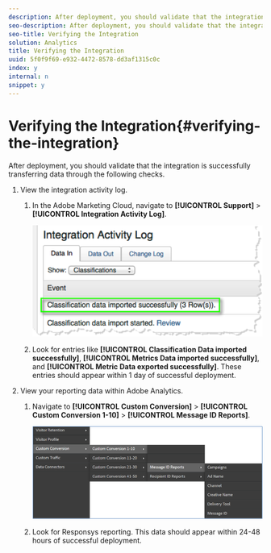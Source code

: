 ```yaml
---
description: After deployment, you should validate that the integration is successfully transferring data through the following checks.
seo-description: After deployment, you should validate that the integration is successfully transferring data through the following checks.
seo-title: Verifying the Integration
solution: Analytics
title: Verifying the Integration
uuid: 5f0f9f69-e932-4472-8578-dd3af1315c0c
index: y
internal: n
snippet: y
---
```


# Verifying the Integration{#verifying-the-integration}

After deployment, you should validate that the integration is successfully transferring data through the following checks.

1. View the integration activity log.
   1. In the Adobe Marketing Cloud, navigate to **[!UICONTROL Support]** > **[!UICONTROL Integration Activity Log]**.

      ![](assets/integration_activity_log.png)   
   
   1. Look for entries like **[!UICONTROL Classification Data imported successfully]**, **[!UICONTROL Metrics Data imported successfully]**, and **[!UICONTROL Metric Data exported successfully]**. These entries should appear within 1 day of successful deployment.
1. View your reporting data within Adobe Analytics.
   1. Navigate to **[!UICONTROL Custom Conversion]** > **[!UICONTROL Custom Conversion 1-10]** > **[!UICONTROL Message ID Reports]**.

      ![](assets/reporting.png)   
   
   1. Look for Responsys reporting. This data should appear within 24-48 hours of successful deployment.
